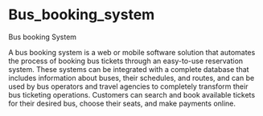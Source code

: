 # Bus_booking_system
Bus booking System

A bus booking system is a web or mobile software solution that automates the process of booking bus tickets through an easy-to-use reservation system. These systems can be integrated with a complete database that includes information about buses, their schedules, and routes, and can be used by bus operators and travel agencies to completely transform their bus ticketing operations. Customers can search and book available tickets for their desired bus, choose their seats, and make payments online.
